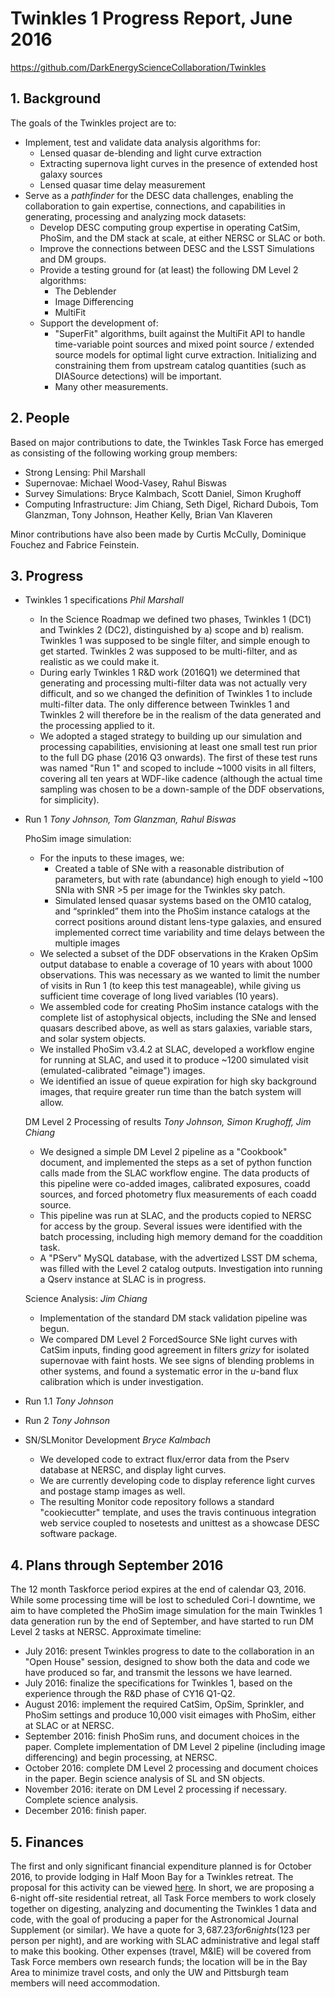 # Twinkles 1 Progress Report, June 2016

https://github.com/DarkEnergyScienceCollaboration/Twinkles

## 1. Background

The goals of the Twinkles project are to:
 * Implement, test and validate data analysis algorithms for:
   - Lensed quasar de-blending and light curve extraction
   - Extracting supernova light curves in the presence of extended host galaxy sources
   - Lensed quasar time delay measurement
 * Serve as a *pathfinder* for the DESC data challenges, enabling the collaboration to gain expertise, connections, and capabilities in generating, processing and analyzing mock datasets:
   - Develop DESC computing group expertise in operating CatSim, PhoSim, and the DM stack at scale, at either NERSC or SLAC or both.
   - Improve the connections between DESC and the LSST Simulations and DM groups.
   - Provide a testing ground for (at least) the following DM Level 2 algorithms:
     * The Deblender
     * Image Differencing
     * MultiFit
   - Support the development of:
     * "SuperFit" algorithms, built against the MultiFit API to handle time-variable point sources and mixed point source / extended source models for optimal light curve extraction. Initializing and constraining them from upstream catalog quantities (such as DIASource detections) will be important.
     * Many other measurements.


## 2. People

Based on major contributions to date, the Twinkles Task Force has emerged as
consisting of the following working group members:
   * Strong Lensing: Phil Marshall
   * Supernovae: Michael Wood-Vasey, Rahul Biswas
   * Survey Simulations: Bryce Kalmbach, Scott Daniel, Simon Krughoff
   * Computing Infrastructure: Jim Chiang, Seth Digel, Richard Dubois, Tom Glanzman, Tony Johnson, Heather Kelly, Brian Van Klaveren

Minor contributions have also been made by Curtis McCully,
Dominique Fouchez and Fabrice Feinstein.

## 3. Progress

   * Twinkles 1 specifications  *Phil Marshall*

      - In the Science Roadmap we defined two phases, Twinkles 1 (DC1) and Twinkles 2 (DC2), distinguished by a) scope and b) realism. Twinkles 1 was supposed to be single filter, and simple enough to get started. Twinkles 2 was supposed to be multi-filter, and as realistic as we could make it.
      - During early Twinkles 1 R&D work (2016Q1) we determined that generating and processing multi-filter data was not actually very difficult, and so we changed the definition of Twinkles 1 to include multi-filter data. The only difference between Twinkles 1 and Twinkles 2 will therefore be in the realism of the data generated and the processing applied to it.
      - We adopted a staged strategy to building up our simulation and processing capabilities, envisioning at least one small test run prior to the full DG phase (2016 Q3 onwards). The first of these test runs was named "Run 1" and scoped to include ~1000 visits in all filters, covering all ten years at WDF-like cadence (although the actual time sampling was chosen to be a down-sample of the DDF observations, for simplicity).

   * Run 1  *Tony Johnson, Tom Glanzman, Rahul Biswas*

     PhoSim image simulation:
       - For the inputs to these images, we:
         - Created a table of SNe with a reasonable distribution of parameters, but with rate (abundance) high enough to yield ~100 SNIa with SNR >5 per image for the Twinkles sky patch.
         - Simulated lensed quasar systems based on the OM10 catalog, and “sprinkled” them into the PhoSim instance catalogs at the correct positions around distant lens-type galaxies, and ensured implemented correct time variability and time delays between the multiple images
       - We selected a subset of the DDF observations in the Kraken OpSim output database to enable a coverage of 10 years with about 1000 observations. This was necessary as we wanted to limit the number of visits in Run 1 (to keep this test manageable), while giving us sufficient time coverage of long lived variables (10 years).
       - We assembled code for creating PhoSim instance catalogs with the complete list of astophysical objects,  including the SNe and lensed quasars described above, as well as stars galaxies, variable stars, and solar system objects.
       - We installed PhoSim v3.4.2 at SLAC,  developed a workflow engine for running at SLAC, and used it to produce ~1200 simulated visit (emulated-calibrated "eimage") images.
       - We identified an issue of queue expiration for high sky background images, that require greater run time than the batch system will allow.

       DM Level 2 Processing of results *Tony Johnson, Simon Krughoff, Jim Chiang*
       - We designed a simple DM Level 2 pipeline as a "Cookbook" document, and
       implemented the steps as a set of python function calls made from the SLAC workflow engine.
       The data products of this pipeline were co-added images, calibrated exposures, coadd sources, and
       forced photometry flux measurements of each coadd source.
       - This pipeline was run at SLAC, and the products copied to NERSC for access by the group. Several issues were identified with the batch processing, including high memory demand for the coaddition task.  
       - A "PServ" MySQL database, with the advertized LSST DM schema, was filled with the Level 2 catalog outputs. Investigation into running a Qserv instance at SLAC is in progress.

       Science Analysis: *Jim Chiang*
       - Implementation of the standard DM stack validation pipeline was begun.
       - We compared DM Level 2 ForcedSource SNe light curves with CatSim inputs, finding good agreement in filters *grizy* for isolated supernovae with faint hosts. We see signs of blending problems in other systems, and found a systematic error in the *u*-band flux calibration which is under investigation.

   * Run 1.1 *Tony Johnson*

   * Run 2  *Tony Johnson*

   * SN/SLMonitor Development *Bryce Kalmbach*
      - We developed code to extract flux/error data from the Pserv database at NERSC, and display light curves.
      - We are currently developing code to display reference light curves and postage stamp images as well.
      - The resulting Monitor code repository follows a standard "cookiecutter" template, and uses the travis continuous integration web service coupled to nosetests and unittest as a showcase DESC software package.


## 4. Plans through September 2016

The 12 month Taskforce period expires at the end of calendar Q3, 2016. While
some  processing time will be lost to scheduled Cori-I downtime, we aim to have
completed the PhoSim image simulation for the main Twinkles 1 data generation
run by the end of September, and have  started to run DM Level 2 tasks at
NERSC. Approximate timeline:

   * July 2016: present Twinkles progress to date to the collaboration in an "Open House" session, designed to show both the data and code we have produced so far, and transmit the lessons we have learned.
   * July 2016: finalize the specifications for Twinkles 1, based on the experience through the R&D phase of CY16 Q1-Q2.
   * August 2016: implement the required CatSim, OpSim, Sprinkler, and PhoSim settings and produce 10,000 visit eimages with PhoSim, either at SLAC or at NERSC.
   * September 2016: finish PhoSim runs, and document choices in the paper. Complete implementation of DM Level 2 pipeline (including image differencing) and begin processing, at NERSC.
   * October 2016: complete DM Level 2 processing and document choices in the paper. Begin science analysis of SL and SN objects.
   * November 2016: iterate on DM Level 2 processing if necessary. Complete science analysis.
   * December 2016: finish paper.


## 5. Finances

The first and only significant financial expenditure planned is for October
2016, to provide lodging in Half Moon Bay for a Twinkles retreat. The proposal
for this activity can be viewed
[here](https://docs.google.com/document/d/1Yc0rTsgkGteFFJ-Z5crR77iBQJHH4zgmXmgWwS1Dkgo/edit?pli=1#).
In short, we are proposing a 6-night off-site residential retreat, all Task
Force members to work closely together on digesting, analyzing and documenting
the Twinkles 1 data and code, with the goal of producing a paper for the
Astronomical Journal Supplement (or similar). We have a quote for $3,687.23 for
6 nights ($123 per person per night), and are working with SLAC administrative
and legal staff to make this booking. Other expenses (travel, M&IE) will be
covered from Task Force members own research funds; the location will be in the
Bay Area to minimize travel costs, and only the UW and Pittsburgh team members
will need accommodation.
